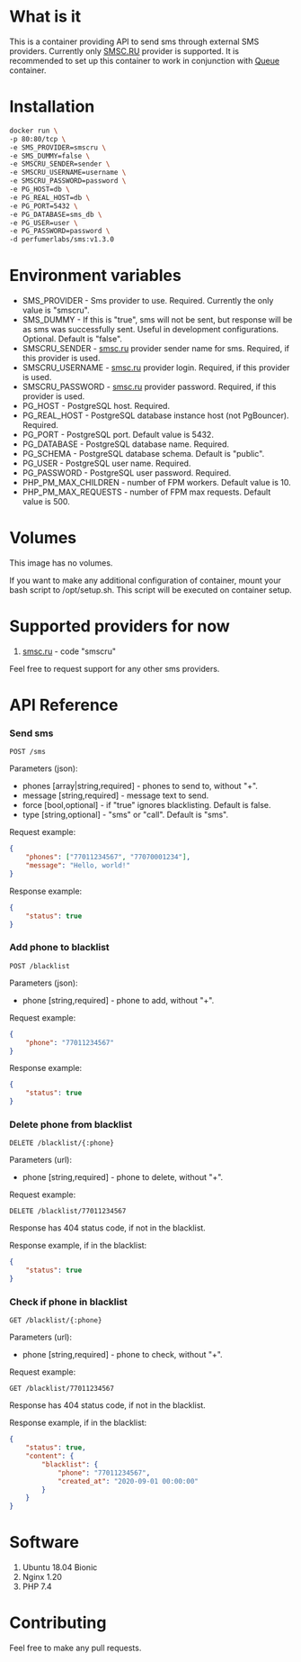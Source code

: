 What is it
==========

This is a container providing API to send sms through external SMS providers.
Currently only [SMSC.RU](https://smsc.ru/) provider is supported.
It is recommended to set up this container to work in conjunction with [Queue](https://github.com/perfumerlabs/queue) container.

Installation
============

```bash
docker run \
-p 80:80/tcp \
-e SMS_PROVIDER=smscru \
-e SMS_DUMMY=false \
-e SMSCRU_SENDER=sender \
-e SMSCRU_USERNAME=username \
-e SMSCRU_PASSWORD=password \
-e PG_HOST=db \
-e PG_REAL_HOST=db \
-e PG_PORT=5432 \
-e PG_DATABASE=sms_db \
-e PG_USER=user \
-e PG_PASSWORD=password \
-d perfumerlabs/sms:v1.3.0
```

Environment variables
=====================

- SMS_PROVIDER - Sms provider to use. Required. Currently the only value is "smscru".
- SMS_DUMMY - If this is "true", sms will not be sent, but response will be as sms was successfully sent. Useful in development configurations. Optional. Default is "false".
- SMSCRU_SENDER - [smsc.ru](https://smsc.ru) provider sender name for sms. Required, if this provider is used.
- SMSCRU_USERNAME - [smsc.ru](https://smsc.ru) provider login. Required, if this provider is used.
- SMSCRU_PASSWORD - [smsc.ru](https://smsc.ru) provider password. Required, if this provider is used.
- PG_HOST - PostgreSQL host. Required.
- PG_REAL_HOST - PostgreSQL database instance host (not PgBouncer). Required.
- PG_PORT - PostgreSQL port. Default value is 5432.
- PG_DATABASE - PostgreSQL database name. Required.
- PG_SCHEMA - PostgreSQL database schema. Default is "public".
- PG_USER - PostgreSQL user name. Required.
- PG_PASSWORD - PostgreSQL user password. Required.
- PHP_PM_MAX_CHILDREN - number of FPM workers. Default value is 10.
- PHP_PM_MAX_REQUESTS - number of FPM max requests. Default value is 500.

Volumes
=======

This image has no volumes.

If you want to make any additional configuration of container, mount your bash script to /opt/setup.sh. This script will be executed on container setup.

Supported providers for now
===========================

1. [smsc.ru](https://smsc.ru) - code "smscru"

Feel free to request support for any other sms providers.

API Reference
=============

### Send sms

`POST /sms`

Parameters (json):
- phones [array|string,required] - phones to send to, without "+".
- message [string,required] - message text to send.
- force [bool,optional] - if "true" ignores blacklisting. Default is false.
- type [string,optional] - "sms" or "call". Default is "sms".

Request example:

```json
{
    "phones": ["77011234567", "77070001234"],
    "message": "Hello, world!"
}
```

Response example:

```json
{
    "status": true
}
```

### Add phone to blacklist

`POST /blacklist`

Parameters (json):
- phone [string,required] - phone to add, without "+".

Request example:

```json
{
    "phone": "77011234567"
}
```

Response example:

```json
{
    "status": true
}
```

### Delete phone from blacklist

`DELETE /blacklist/{:phone}`

Parameters (url):
- phone [string,required] - phone to delete, without "+".

Request example:

```query
DELETE /blacklist/77011234567
```

Response has 404 status code, if not in the blacklist.

Response example, if in the blacklist:

```json
{
    "status": true
}
```

### Check if phone in blacklist

`GET /blacklist/{:phone}`

Parameters (url):
- phone [string,required] - phone to check, without "+".

Request example:

```query
GET /blacklist/77011234567
```

Response has 404 status code, if not in the blacklist.

Response example, if in the blacklist:

```json
{
    "status": true,
    "content": {
        "blacklist": {
            "phone": "77011234567",
            "created_at": "2020-09-01 00:00:00"
        }
    }   
}
```

Software
========

1. Ubuntu 18.04 Bionic
1. Nginx 1.20
1. PHP 7.4

Contributing
============

Feel free to make any pull requests.

